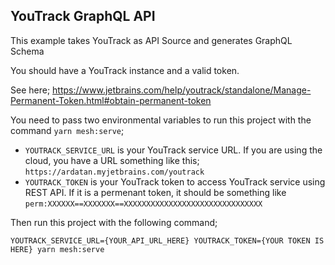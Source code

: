 ## YouTrack GraphQL API

This example takes YouTrack as API Source and generates GraphQL Schema

You should have a YouTrack instance and a valid token.

See here; https://www.jetbrains.com/help/youtrack/standalone/Manage-Permanent-Token.html#obtain-permanent-token

You need to pass two environmental variables to run this project with the command `yarn mesh:serve`;

- `YOUTRACK_SERVICE_URL` is your YouTrack service URL. If you are using the cloud, you have a URL something like this; `https://ardatan.myjetbrains.com/youtrack`
- `YOUTRACK_TOKEN` is your YouTrack token to access YouTrack service using REST API. If it is a permenant token, it should be something like `perm:XXXXXX==XXXXXXX==XXXXXXXXXXXXXXXXXXXXXXXXXXXXXXX` 

Then run this project with the following command;
```
YOUTRACK_SERVICE_URL={YOUR_API_URL_HERE} YOUTRACK_TOKEN={YOUR TOKEN IS HERE} yarn mesh:serve
```

